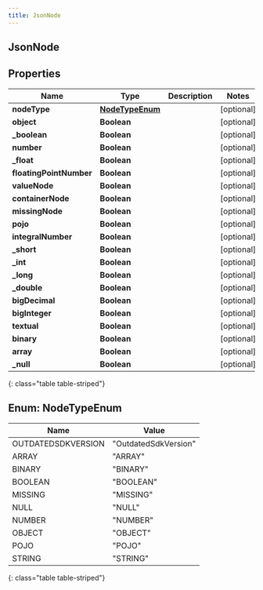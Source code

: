 ```yaml
---
title: JsonNode
---
```

## JsonNode


## Properties

| Name | Type | Description | Notes |
| ------------ | ------------- | ------------- | ------------- |
| **nodeType** | [**NodeTypeEnum**](#NodeTypeEnum) |  |  [optional] |
| **object** | **Boolean** |  |  [optional] |
| **_boolean** | **Boolean** |  |  [optional] |
| **number** | **Boolean** |  |  [optional] |
| **_float** | **Boolean** |  |  [optional] |
| **floatingPointNumber** | **Boolean** |  |  [optional] |
| **valueNode** | **Boolean** |  |  [optional] |
| **containerNode** | **Boolean** |  |  [optional] |
| **missingNode** | **Boolean** |  |  [optional] |
| **pojo** | **Boolean** |  |  [optional] |
| **integralNumber** | **Boolean** |  |  [optional] |
| **_short** | **Boolean** |  |  [optional] |
| **_int** | **Boolean** |  |  [optional] |
| **_long** | **Boolean** |  |  [optional] |
| **_double** | **Boolean** |  |  [optional] |
| **bigDecimal** | **Boolean** |  |  [optional] |
| **bigInteger** | **Boolean** |  |  [optional] |
| **textual** | **Boolean** |  |  [optional] |
| **binary** | **Boolean** |  |  [optional] |
| **array** | **Boolean** |  |  [optional] |
| **_null** | **Boolean** |  |  [optional] |
{: class="table table-striped"}


<a name="NodeTypeEnum"></a>

## Enum: NodeTypeEnum

| Name | Value |
| ---- | ----- |
| OUTDATEDSDKVERSION | &quot;OutdatedSdkVersion&quot; |
| ARRAY | &quot;ARRAY&quot; |
| BINARY | &quot;BINARY&quot; |
| BOOLEAN | &quot;BOOLEAN&quot; |
| MISSING | &quot;MISSING&quot; |
| NULL | &quot;NULL&quot; |
| NUMBER | &quot;NUMBER&quot; |
| OBJECT | &quot;OBJECT&quot; |
| POJO | &quot;POJO&quot; |
| STRING | &quot;STRING&quot; |
{: class="table table-striped"}



